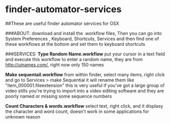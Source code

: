 # finder-automator-services

##These are useful finder automator services for OSX

###ABOUT:
download and install the .workflow files, 
Then you can go into System Preferences , Keyboard, Shortcuts, Services and then find one of these workflows at the bottom and set them to keyboard shortcuts

###SERVICES:
**Type Random Name.workflow**
put your cursor in a text field and execute this workflow to enter a random name, they are from http://uinames.com/, right now only 150 names

**Make sequentail.workflow**
from within finder, select many items, right click and go to Services > make Sequential it will rename them like "item_000001.fileextension" this is very useful if you've got a large group of video stills you're trying to import into a video editing software and they are poorly named or missing some sequence numbers

**Count Characters & words.workflow**
select text, right click, and it displasy the character and word count, doesn't work in some applications for unknown reason
